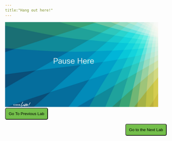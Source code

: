 ```yaml
---
title:"Hang out here!"
---
```


<img src="images/pause_1.jpg">

<script>
function mainPage() {window.location.href = "Lab_5";}
function nextLab() 
 {
 window.location.href = "Lab_6";
 }
</script>

<div id="button-row">
<button onclick="mainPage()" style="
  border-radius: 5px;
  background-color: rgb(116,191,75);
  padding: 10px;">Go To Previous Lab</button>

<button onclick="nextLab()" style="
  position: absolute;
  right: 200px;
  border-radius: 5px;
  background-color: rgb(116,191,75);
  padding: 10px;">Go to the Next Lab</button>

</div>